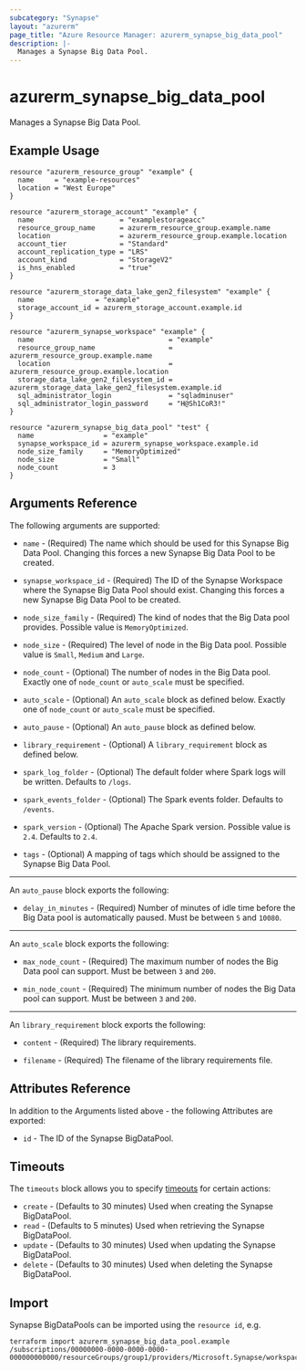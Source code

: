 ```yaml
---
subcategory: "Synapse"
layout: "azurerm"
page_title: "Azure Resource Manager: azurerm_synapse_big_data_pool"
description: |-
  Manages a Synapse Big Data Pool.
---
```


# azurerm_synapse_big_data_pool

Manages a Synapse Big Data Pool.

## Example Usage

```hcl
resource "azurerm_resource_group" "example" {
  name     = "example-resources"
  location = "West Europe"
}

resource "azurerm_storage_account" "example" {
  name                     = "examplestorageacc"
  resource_group_name      = azurerm_resource_group.example.name
  location                 = azurerm_resource_group.example.location
  account_tier             = "Standard"
  account_replication_type = "LRS"
  account_kind             = "StorageV2"
  is_hns_enabled           = "true"
}

resource "azurerm_storage_data_lake_gen2_filesystem" "example" {
  name               = "example"
  storage_account_id = azurerm_storage_account.example.id
}

resource "azurerm_synapse_workspace" "example" {
  name                                 = "example"
  resource_group_name                  = azurerm_resource_group.example.name
  location                             = azurerm_resource_group.example.location
  storage_data_lake_gen2_filesystem_id = azurerm_storage_data_lake_gen2_filesystem.example.id
  sql_administrator_login              = "sqladminuser"
  sql_administrator_login_password     = "H@Sh1CoR3!"
}

resource "azurerm_synapse_big_data_pool" "test" {
  name                 = "example"
  synapse_workspace_id = azurerm_synapse_workspace.example.id
  node_size_family     = "MemoryOptimized"
  node_size            = "Small"
  node_count           = 3
}
```

## Arguments Reference

The following arguments are supported:

* `name` - (Required) The name which should be used for this Synapse Big Data Pool. Changing this forces a new Synapse Big Data Pool to be created.

* `synapse_workspace_id` - (Required) The ID of the Synapse Workspace where the Synapse Big Data Pool should exist. Changing this forces a new Synapse Big Data Pool to be created.

* `node_size_family` - (Required) The kind of nodes that the Big Data pool provides. Possible value is `MemoryOptimized`.

* `node_size` - (Required) The level of node in the Big Data pool. Possible value is `Small`, `Medium` and `Large`.

* `node_count` - (Optional) The number of nodes in the Big Data pool. Exactly one of `node_count` or `auto_scale` must be specified.

* `auto_scale` - (Optional)  An `auto_scale` block as defined below. Exactly one of `node_count` or `auto_scale` must be specified.

* `auto_pause` - (Optional)  An `auto_pause` block as defined below.

* `library_requirement` - (Optional)  A `library_requirement` block as defined below.

* `spark_log_folder` - (Optional) The default folder where Spark logs will be written. Defaults to `/logs`.

* `spark_events_folder` - (Optional) The Spark events folder. Defaults to `/events`.

* `spark_version` - (Optional) The Apache Spark version. Possible value is `2.4`. Defaults to `2.4`.

* `tags` - (Optional) A mapping of tags which should be assigned to the Synapse Big Data Pool.

---

An `auto_pause` block exports the following:

* `delay_in_minutes` - (Required) Number of minutes of idle time before the Big Data pool is automatically paused. Must be between `5` and `10080`.

---

An `auto_scale` block exports the following:

* `max_node_count` - (Required) The maximum number of nodes the Big Data pool can support. Must be between `3` and `200`.

* `min_node_count` - (Required) The minimum number of nodes the Big Data pool can support. Must be between `3` and `200`.

---

An `library_requirement` block exports the following:

* `content` - (Required) The library requirements.

* `filename` - (Required) The filename of the library requirements file.

## Attributes Reference

In addition to the Arguments listed above - the following Attributes are exported: 

* `id` - The ID of the Synapse BigDataPool.

## Timeouts

The `timeouts` block allows you to specify [timeouts](https://www.terraform.io/docs/configuration/resources.html#timeouts) for certain actions:

* `create` - (Defaults to 30 minutes) Used when creating the Synapse BigDataPool.
* `read` - (Defaults to 5 minutes) Used when retrieving the Synapse BigDataPool.
* `update` - (Defaults to 30 minutes) Used when updating the Synapse BigDataPool.
* `delete` - (Defaults to 30 minutes) Used when deleting the Synapse BigDataPool.

## Import

Synapse BigDataPools can be imported using the `resource id`, e.g.

```shell
terraform import azurerm_synapse_big_data_pool.example /subscriptions/00000000-0000-0000-0000-000000000000/resourceGroups/group1/providers/Microsoft.Synapse/workspaces/workspace1/bigDataPools/bigDataPool1
```
